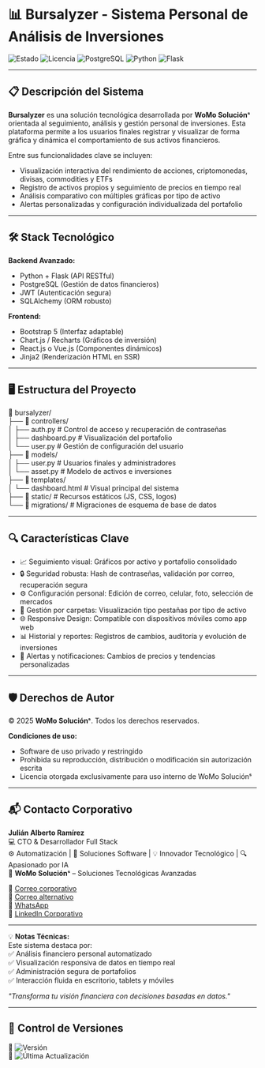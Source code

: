 # 📊 Bursalyzer - Sistema Personal de Análisis de Inversiones

![Estado](https://img.shields.io/badge/🚀_En_Desarrollo-yellow) 
![Licencia](https://img.shields.io/badge/Licencia-🔒_Privada-red)
![PostgreSQL](https://img.shields.io/badge/PostgreSQL-4169E1?logo=postgresql&logoColor=white) 
![Python](https://img.shields.io/badge/Python-3776AB?logo=python&logoColor=white) 
![Flask](https://img.shields.io/badge/Flask-000000?logo=flask&logoColor=white)

---

## 📋 Descripción del Sistema

**Bursalyzer** es una solución tecnológica desarrollada por **WoMo Soluciónˢ** orientada al seguimiento, análisis y gestión personal de inversiones. Esta plataforma permite a los usuarios finales registrar y visualizar de forma gráfica y dinámica el comportamiento de sus activos financieros.

Entre sus funcionalidades clave se incluyen:

- Visualización interactiva del rendimiento de acciones, criptomonedas, divisas, commodities y ETFs  
- Registro de activos propios y seguimiento de precios en tiempo real  
- Análisis comparativo con múltiples gráficas por tipo de activo  
- Alertas personalizadas y configuración individualizada del portafolio

---

## 🛠 Stack Tecnológico

**Backend Avanzado:**
- Python + Flask (API RESTful)
- PostgreSQL (Gestión de datos financieros)
- JWT (Autenticación segura)
- SQLAlchemy (ORM robusto)

**Frontend:**
- Bootstrap 5 (Interfaz adaptable)
- Chart.js / Recharts (Gráficos de inversión)
- React.js o Vue.js (Componentes dinámicos)
- Jinja2 (Renderización HTML en SSR)

---

## 🖥️ Estructura del Proyecto

📁 bursalyzer/  
├── 📂 controllers/  
│ ├── auth.py # Control de acceso y recuperación de contraseñas  
│ ├── dashboard.py # Visualización del portafolio  
│ └── user.py # Gestión de configuración del usuario  
├── 📂 models/  
│ ├── user.py # Usuarios finales y administradores  
│ └── asset.py # Modelo de activos e inversiones  
├── 📂 templates/  
│ └── dashboard.html # Visual principal del sistema  
├── 📂 static/ # Recursos estáticos (JS, CSS, logos)  
└── 📂 migrations/ # Migraciones de esquema de base de datos  

---

## 🔍 Características Clave

- 📈 Seguimiento visual: Gráficos por activo y portafolio consolidado  
- 🔒 Seguridad robusta: Hash de contraseñas, validación por correo, recuperación segura  
- ⚙️ Configuración personal: Edición de correo, celular, foto, selección de mercados  
- 📁 Gestión por carpetas: Visualización tipo pestañas por tipo de activo  
- 🌐 Responsive Design: Compatible con dispositivos móviles como app web  
- 📊 Historial y reportes: Registros de cambios, auditoría y evolución de inversiones  
- 🔔 Alertas y notificaciones: Cambios de precios y tendencias personalizadas  

---

## 🛡️ Derechos de Autor

© 2025 **WoMo Soluciónˢ**. Todos los derechos reservados.

**Condiciones de uso:**
- Software de uso privado y restringido  
- Prohibida su reproducción, distribución o modificación sin autorización escrita  
- Licencia otorgada exclusivamente para uso interno de WoMo Soluciónˢ

---

## 📬 Contacto Corporativo

**Julián Alberto Ramírez**  
💻 CTO & Desarrollador Full Stack  
⚙️ Automatización | 🧩 Soluciones Software | 💡 Innovador Tecnológico | 🔍 Apasionado por IA  
🏢 **WoMo Soluciónˢ** – Soluciones Tecnológicas Avanzadas  

📧 [Correo corporativo](mailto:womostd@gmail.com)  
📧 [Correo alternativo](mailto:juliram81@hotmail.com)  
📱 [WhatsApp](https://wa.me/573180401930)  
🔗 [LinkedIn Corporativo](https://www.linkedin.com/company/womo-solucions/)

---

💡 **Notas Técnicas:**  
Este sistema destaca por:  
✅ Análisis financiero personal automatizado  
✅ Visualización responsiva de datos en tiempo real  
✅ Administración segura de portafolios  
✅ Interacción fluida en escritorio, tablets y móviles  

*"Transforma tu visión financiera con decisiones basadas en datos."*

---

## 📅 Control de Versiones

📅 ![Versión](https://img.shields.io/badge/Versión-1.0.0-blue)  
🔄 ![Última Actualización](https://img.shields.io/badge/Actualizado-Jul_2025-green)

